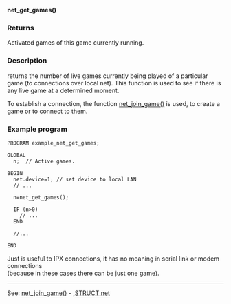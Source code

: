 **net_get_games()**

### Returns

Activated games of this game currently running.

### Description

returns the number of live games currently being played of a particular game
(to connections over local net).
This function is used to see if there is any live game at a determined moment.

To establish a connection, the function [net_join_game()](net_join_game().md) is used, to create
a game or to connect to them.

### Example program
```
PROGRAM example_net_get_games;

GLOBAL
  n;  // Active games.

BEGIN
  net.device=1; // set device to local LAN
  // ...

  n=net_get_games();

  IF (n>0)
    // ...
  END

  //...

END
```


Just is useful to IPX connections, it has no meaning in serial link or modem connections  
(because in these cases there can be just one game).

---------------------------------------
See: [net_join_game()](net_join_game().md) - [,STRUCT net](global_struct_net.md)

